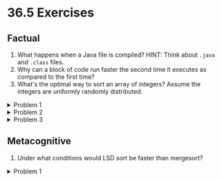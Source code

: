 # 36.5 Exercises

## Factual

1. What happens when a Java file is compiled? HINT: Think about `.java` and `.class` files.
2. Why can a block of code run faster the second time it executes as compared to the first time?
3. What's the optimal way to sort an array of integers? Assume the integers are uniformly randomly distributed.

<details>

<summary>Problem 1</summary>

When a Java file is compiled, it is transformed from its human-readable `.java` source code format into byte code in a `.class` file format that can be executed by the Java Virtual Machine (JVM).

</details>

<details>

<summary>Problem 2</summary>

If some segment of code is called many times, the interpreter studies and re-implements your code based on what is observed while the code is running. For example, if you create many unused data structures, they might be optimized out of your code.

</details>

<details>

<summary>Problem 3</summary>

As we saw in lecture, LSD sort outperforms quicksort for an array of integers, particularly if we optimize for a better base than base 10.

</details>

## Metacognitive

1. Under what conditions would LSD sort be faster than mergesort?

<details>

<summary>Problem 1</summary>

There are two main cases when LSD sort is much faster than mergesort: when there are a large number of strings (large N), and when all strings are very similar to each other.

When N is really large, we see the asymptotic behavior of LSD sort beat the asymptotic behavior of merge sort, which is slower with a runtime of $$N \log N$$.

When the strings are very similar, then each comparison in merge sort is slow, roughly linear time in the length of the string. Instead of comparing each letter in each string at every merge, LSD only examines the letters of each string once.

</details>
